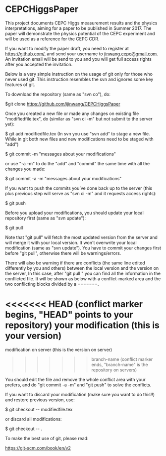 # CEPCHiggsPaper

This project documents CEPC Higgs measurement results and the physics interpretations, aiming for a paper to be published in Summer 2017. 
The paper will demonstrate the physics potential of the CEPC experiment and will be used as a reference for the CEPC CDR.

If you want to modify the paper draft, you need to register at https://github.com/, and send your username to jinwang.cepc@gmail.com.
An invitation email will be send to you and you will get full access rights after you accepted the invitation.


Below is a very simple instruction on the usage of git only for those who never used git. 
This instruction resembles the svn and ignores some key features of git.

To download the repository (same as "svn co"), do:

$git clone https://github.com/ijinwang/CEPCHiggsPaper

Once you created a new file or made any changes on existing file "modifiedfile.tex", do (similar as "svn ci -m" but not submit to the server yet):

$ git add modifiedfile.tex  (In svn you use "svn add" to stage a new file. While in git both new files and new modifications need to be staged with "add")

$ git commit -m "messages about your modifications"

or use "-a -m" to do the "add" and "commit" the same time with all the changes you made:

$ git commit -a -m "messages about your modifications"

If you want to push the commits you’ve done back up to the server (this plus previous step will serve as "svn ci -m" and it requests access rights):

$ git push

Before you upload your modifications, you should update your local repository first (same as "svn update"):

$ git pull

Note that "git pull" will fetch the most updated version from the server and will merge it with your local version.
It won't overwrite your local modification (same as "svn update"). 
You have to commit your changes first before "git pull", otherwise there will be warnings/errors.

There will also be warning if there are conflicts (the same line edited differently by you and others) between the local version and the version on the server, 
In this case, after "git pull " you can find all the information in the conflicted file. 
It will be shown as below with a conflict-marked area and the two conflicting blocks divided by a =======.

<<<<<<< HEAD (conflict marker begins, "HEAD" points to your repository)
your modification  (this is your version)
=======
modification on server (this is the version on server)
>>>>>>> branch-name (conflict marker ends, "branch-name" is the repository on servers)

You should edit the file and remove the whole conflict area with your prefers, and do "git commit -a -m" and "git push" to solve the conflicts.

If you want to discard your modification (make sure you want to do this!!) and restore previous version, use:

$ git checkout -- modifiedfile.tex

or discard all modifications:

$ git checkout -- .


To make the best use of git, please read:

https://git-scm.com/book/en/v2
